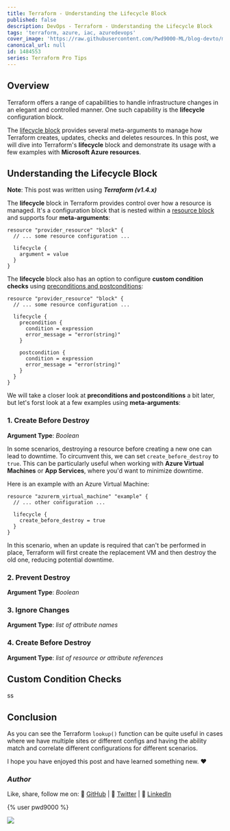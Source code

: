 ```yaml
---
title: Terraform - Understanding the Lifecycle Block
published: false
description: DevOps - Terraform - Understanding the Lifecycle Block
tags: 'terraform, azure, iac, azuredevops'
cover_image: 'https://raw.githubusercontent.com/Pwd9000-ML/blog-devto/main/posts/2023/DevOps-Terraform-Lifecycle-Block/assets/main-tf-tips.png'
canonical_url: null
id: 1484553
series: Terraform Pro Tips
---
```


## Overview

Terraform offers a range of capabilities to handle infrastructure changes in an elegant and controlled manner. One such capability is the **lifecycle** configuration block.

The [lifecycle block](https://developer.hashicorp.com/terraform/language/meta-arguments/lifecycle) provides several meta-arguments to manage how Terraform creates, updates, checks and deletes resources. In this post, we will dive into Terraform's **lifecycle** block and demonstrate its usage with a few examples with **Microsoft Azure resources**.

## Understanding the Lifecycle Block

**Note**: This post was written using **_Terraform (v1.4.x)_**

The **lifecycle** block in Terraform provides control over how a resource is managed. It's a configuration block that is nested within a [resource block](https://developer.hashicorp.com/terraform/language/resources/behavior) and supports four **meta-arguments**:

```hcl
resource "provider_resource" "block" {
  // ... some resource configuration ...

  lifecycle {
    argument = value
  }
}
```

The **lifecycle** block also has an option to configure **custom condition checks** using [preconditions and postconditions](https://developer.hashicorp.com/terraform/language/v1.4.x/expressions/custom-conditions#preconditions-and-postconditions):

```hcl
resource "provider_resource" "block" {
  // ... some resource configuration ...

  lifecycle {
    precondition {
      condition = expression
      error_message = "error(string)"
    }

    postcondition {
      condition = expression
      error_message = "error(string)"
    }
  }
}
```

We will take a closer look at **preconditions and postconditions** a bit later, but let's forst look at a few examples using **meta-arguments**:

### 1. Create Before Destroy

**Argument Type**: _Boolean_

In some scenarios, destroying a resource before creating a new one can lead to downtime. To circumvent this, we can set `create_before_destroy` to `true`. This can be particularly useful when working with **Azure Virtual Machines** or **App Services**, where you'd want to minimize downtime.

Here is an example with an Azure Virtual Machine:

```hcl
resource "azurerm_virtual_machine" "example" {
  // ... other configuration ...

  lifecycle {
    create_before_destroy = true
  }
}
```

In this scenario, when an update is required that can't be performed in place, Terraform will first create the replacement VM and then destroy the old one, reducing potential downtime.

### 2. Prevent Destroy

**Argument Type**: _Boolean_

### 3. Ignore Changes

**Argument Type**: _list of attribute names_

### 4. Create Before Destroy

**Argument Type**: _list of resource or attribute references_

## Custom Condition Checks

ss

## Conclusion

As you can see the Terraform `lookup()` function can be quite useful in cases where we have multiple sites or different configs and having the ability match and correlate different configurations for different scenarios.

I hope you have enjoyed this post and have learned something new. :heart:

### _Author_

Like, share, follow me on: :octopus: [GitHub](https://github.com/Pwd9000-ML) | :penguin: [Twitter](https://twitter.com/pwd9000) | :space_invader: [LinkedIn](https://www.linkedin.com/in/marcel-l-61b0a96b/)

{% user pwd9000 %}

<a href="https://www.buymeacoffee.com/pwd9000"><img src="https://img.buymeacoffee.com/button-api/?text=Buy me a coffee&emoji=&slug=pwd9000&button_colour=FFDD00&font_colour=000000&font_family=Cookie&outline_colour=000000&coffee_colour=ffffff"></a>
